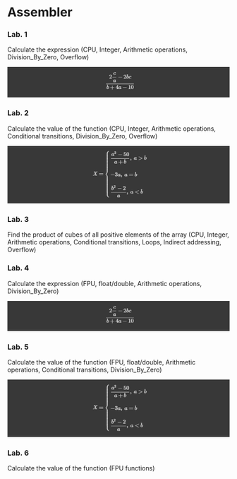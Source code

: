 # Assembler

<h3>Lab. 1</h3>
<p>Calculate the expression (CPU, Integer, Arithmetic operations, Division_By_Zero, Overflow)</p>
<img src="images/expression.png" alt="Expression">
<h3>Lab. 2</h3>
<p>Calculate the value of the function (CPU, Integer, Arithmetic operations, Conditional transitions, Division_By_Zero, Overflow)</p>
<img src="images/equals.png" alt="Equals">
<h3>Lab. 3</h3>
<p>Find the product of cubes of all positive elements of the array (CPU, Integer, Arithmetic operations, Conditional transitions, Loops, Indirect addressing, Overflow)</p>
<h3>Lab. 4</h3>
<p>Calculate the expression (FPU, float/double, Arithmetic operations, Division_By_Zero)</p>
<img src="images/expression.png" alt="Expression">
<h3>Lab. 5</h3>
<p>Calculate the value of the function (FPU, float/double, Arithmetic operations, Conditional transitions, Division_By_Zero)</p>
<img src="images/equals.png" alt="Equals">
<h3>Lab. 6</h3>
<p>Calculate the value of the function (FPU functions)</p>
